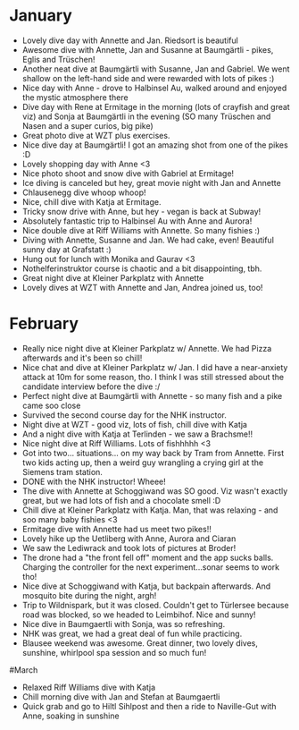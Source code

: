 # January 

- Lovely dive day with Annette and Jan. Riedsort is beautiful 
- Awesome dive with Annette, Jan and Susanne at Baumgärtli - pikes, Eglis and Trüschen! 
- Another neat dive at Baumgärtli with Susanne, Jan and Gabriel. We went shallow on the left-hand side and were rewarded with lots of pikes :)
- Nice day with Anne - drove to Halbinsel Au, walked around and enjoyed the mystic atmosphere there
- Dive day with Rene at Ermitage in the morning (lots of crayfish and great viz) and Sonja at Baumgärtli in the evening (SO many Trüschen and Nasen and a super curios, big pike)
- Great photo dive at WZT plus exercises. 
- Nice dive day at Baumgärtli! I got an amazing shot from one of the pikes :D
- Lovely shopping day with Anne <3
- Nice photo shoot and snow dive with Gabriel at Ermitage! 
- Ice diving is canceled but hey, great movie night with Jan and Annette 
- Chlausenegg dive whoop whoop! 
- Nice, chill dive with Katja at Ermitage. 
- Tricky snow drive with Anne, but hey - vegan is back at Subway!
- Absolutely fantastic trip to Halbinsel Au with Anne and Aurora!
- Nice double dive at Riff Williams with Annette. So many fishies :)
- Diving with Annette, Susanne and Jan. We had cake, even! Beautiful sunny day at Grafstatt :)
- Hung out for lunch with Monika and Gaurav <3
- Nothelferinstruktor course is chaotic and a bit disappointing, tbh.
- Great night dive at Kleiner Parkplatz with Annette
- Lovely dives at WZT with Annette and Jan, Andrea joined us, too!

# February
- Really nice night dive at Kleiner Parkplatz w/ Annette. We had Pizza afterwards and it's been so chill!
- Nice chat and dive at Kleiner Parkplatz w/ Jan. I did have a near-anxiety attack at 10m for some reason, tho. I think I was still stressed about the candidate interview before the dive :/
- Perfect night dive at Baumgärtli with Annette - so many fish and a pike came soo close 
- Survived the second course day for the NHK instructor. 
- Night dive at WZT - good viz, lots of fish, chill dive with Katja
- And a night dive with Katja at Terlinden - we saw a Brachsme!! 
- Nice night dive at Riff Williams. Lots of fishhhhh <3
- Got into two... situations... on my way back by Tram from Annette. First two kids acting up, then a weird guy wrangling a crying girl at the Siemens tram station.
- DONE with the NHK instructor! Wheee!
- The dive with Annette at Schoggiwand was SO good. Viz wasn't exactly great, but we had lots of fish and a chocolate smell :D
- Chill dive at Kleiner Parkplatz with Katja. Man, that was relaxing - and soo many baby fishies <3
- Ermitage dive with Annette had us meet two pikes!! 
- Lovely hike up the Uetliberg with Anne, Aurora and Ciaran 
- We saw the Lediwrack and took lots of pictures at Broder! 
- The drone had a "the front fell off" moment and the app sucks balls. Charging the controller for the next experiment...sonar seems to work tho!
- Nice dive at Schoggiwand with Katja, but backpain afterwards. And mosquito bite during the night, argh!
- Trip to Wildnispark, but it was closed. Couldn't get to Türlersee because road was blocked, so we headed to Leimbihof. Nice and sunny! 
- Nice dive in Baumgaertli with Sonja, was so refreshing.
- NHK was great, we had a great deal of fun while practicing. 
- Blausee weekend was awesome. Great dinner, two lovely dives, sunshine, whirlpool spa session and so much fun! 

#March

- Relaxed Riff Williams dive with Katja 
- Chill morning dive with Jan and Stefan at Baumgaertli
- Quick grab and go to Hiltl Sihlpost and then a ride to Naville-Gut with Anne, soaking in sunshine